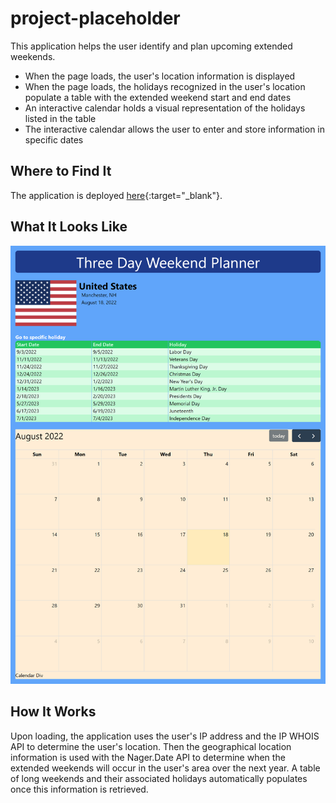 # project-placeholder
This application helps the user identify and plan upcoming extended weekends.

* When the page loads, the user's location information is displayed
* When the page loads, the holidays recognized in the user's location populate a table with the extended weekend start and end dates
* An interactive calendar holds a visual representation of the holidays listed in the table
* The interactive calendar allows the user to enter and store information in specific dates

## Where to Find It
The application is deployed [here](https://pikaypi.github.io/project-placeholder/){:target="_blank"}.

## What It Looks Like
![A screenshot of the long weekend planner application](./assets/images/screenshot.png)

## How It Works
Upon loading, the application uses the user's IP address and the IP WHOIS API to determine the user's location. Then the geographical location information is used with the Nager.Date API to determine when the extended weekends will occur in the user's area over the next year. A table of long weekends and their associated holidays automatically populates once this information is retrieved.
